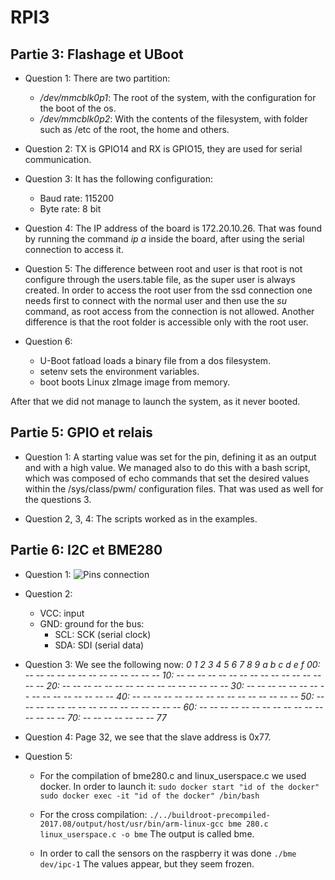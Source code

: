 # RPI3

## Partie 3: Flashage et UBoot

* Question 1: There are two partition:
  - */dev/mmcblk0p1*: The root of the system, with the configuration for the boot of the os.
  - */dev/mmcblk0p2*: With the contents of the filesystem, with folder such as /etc of the root, the home and others.

* Question 2: TX is GPIO14 and RX is GPIO15, they are used for serial communication.

* Question 3: It has the following configuration:
  - Baud rate: 115200
  - Byte rate: 8 bit

* Question 4: The IP address of the board is 172.20.10.26. That was found by running the command *ip a* inside the board, after using the serial connection to access it.

* Question 5: The difference between root and user is that root is not configure through the users.table file, as the super user is always created. In order to access the root user from the ssd connection one needs first to connect with the normal user and then use the *su* command, as root access from the connection is not allowed. Another difference is that the root folder is accessible only with the root user.

* Question 6:
  - U-Boot fatload loads a binary file from a dos filesystem.
  - setenv sets the environment variables.
  - boot boots Linux zImage image from memory.
  
After that we did not manage to launch the system, as it never booted.


## Partie 5: GPIO et relais

* Question 1: A starting value was set for the pin, defining it as an output and with a high value. 
 We managed also to do this with a bash script, which was composed of echo commands that set the desired values within the /sys/class/pwm/ configuration files. That was used as well for the questions 3.

* Question 2, 3, 4: The scripts worked as in the examples. 

## Partie 6: I2C et BME280

* Question 1:
![Pins connection](pins.jpg)

* Question 2:
  - VCC: input
  - GND: ground
  for the bus:
    - SCL: SCK (serial clock)
    - SDA: SDI (serial data)

* Question 3: We see the following now:
  *0  1  2  3  4  5  6  7  8  9  a  b  c  d  e  f
  00:          -- -- -- -- -- -- -- -- -- -- -- -- -- 
  10: -- -- -- -- -- -- -- -- -- -- -- -- -- -- -- -- 
  20: -- -- -- -- -- -- -- -- -- -- -- -- -- -- -- -- 
  30: -- -- -- -- -- -- -- -- -- -- -- -- -- -- -- -- 
  40: -- -- -- -- -- -- -- -- -- -- -- -- -- -- -- -- 
  50: -- -- -- -- -- -- -- -- -- -- -- -- -- -- -- -- 
  60: -- -- -- -- -- -- -- -- -- -- -- -- -- -- -- -- 
  70: -- -- -- -- -- -- -- 77*

* Question 4: Page 32, we see that the slave address is 0x77.

* Question 5: 
  - For the compilation of bme280.c and linux_userspace.c we used docker.
    In order to launch it: 
    `sudo docker start "id of the docker"`
    `sudo docker exec -it "id of the docker" /bin/bash`
  
  - For the cross compilation:
    `./../buildroot-precompiled-2017.08/output/host/usr/bin/arm-linux-gcc bme 280.c linux_userspace.c -o bme`
    The output is called bme.
  
  - In order to call the sensors on the raspberry it was done `./bme dev/ipc-1`
    The values appear, but they seem frozen.
